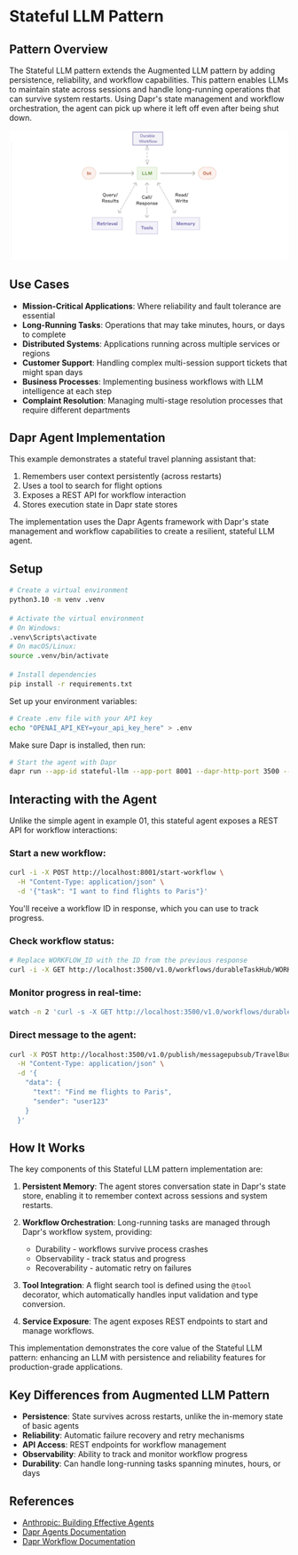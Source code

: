 # Stateful LLM Pattern

## Pattern Overview

The Stateful LLM pattern extends the Augmented LLM pattern by adding persistence, reliability, and workflow capabilities. This pattern enables LLMs to maintain state across sessions and handle long-running operations that can survive system restarts. Using Dapr's state management and workflow orchestration, the agent can pick up where it left off even after being shut down.

![02_stateful_llm.png](images/02_stateful_llm.png)

## Use Cases

- **Mission-Critical Applications**: Where reliability and fault tolerance are essential
- **Long-Running Tasks**: Operations that may take minutes, hours, or days to complete
- **Distributed Systems**: Applications running across multiple services or regions
- **Customer Support**: Handling complex multi-session support tickets that might span days
- **Business Processes**: Implementing business workflows with LLM intelligence at each step
- **Complaint Resolution**: Managing multi-stage resolution processes that require different departments

## Dapr Agent Implementation

This example demonstrates a stateful travel planning assistant that:
1. Remembers user context persistently (across restarts)
2. Uses a tool to search for flight options
3. Exposes a REST API for workflow interaction
4. Stores execution state in Dapr state stores

The implementation uses the Dapr Agents framework with Dapr's state management and workflow capabilities to create a resilient, stateful LLM agent.

## Setup

```bash
# Create a virtual environment
python3.10 -m venv .venv

# Activate the virtual environment 
# On Windows:
.venv\Scripts\activate
# On macOS/Linux:
source .venv/bin/activate

# Install dependencies
pip install -r requirements.txt
```

Set up your environment variables:

```bash
# Create .env file with your API key
echo "OPENAI_API_KEY=your_api_key_here" > .env
```

Make sure Dapr is installed, then run:

```bash
# Start the agent with Dapr
dapr run --app-id stateful-llm --app-port 8001 --dapr-http-port 3500 --resources-path components/ -- python 02_stateful_llm.py
```

## Interacting with the Agent

Unlike the simple agent in example 01, this stateful agent exposes a REST API for workflow interactions:

### Start a new workflow:

```bash
curl -i -X POST http://localhost:8001/start-workflow \
  -H "Content-Type: application/json" \
  -d '{"task": "I want to find flights to Paris"}'
```

You'll receive a workflow ID in response, which you can use to track progress.

### Check workflow status:

```bash
# Replace WORKFLOW_ID with the ID from the previous response
curl -i -X GET http://localhost:3500/v1.0/workflows/durableTaskHub/WORKFLOW_ID
```

### Monitor progress in real-time:

```bash
watch -n 2 'curl -s -X GET http://localhost:3500/v1.0/workflows/durableTaskHub/WORKFLOW_ID'
```

### Direct message to the agent:

```bash
curl -X POST http://localhost:3500/v1.0/publish/messagepubsub/TravelBuddy \
  -H "Content-Type: application/json" \
  -d '{
    "data": {
      "text": "Find me flights to Paris",
      "sender": "user123"
    }
  }'
```

## How It Works

The key components of this Stateful LLM pattern implementation are:

1. **Persistent Memory**: The agent stores conversation state in Dapr's state store, enabling it to remember context across sessions and system restarts.

2. **Workflow Orchestration**: Long-running tasks are managed through Dapr's workflow system, providing:
    - Durability - workflows survive process crashes
    - Observability - track status and progress
    - Recoverability - automatic retry on failures

3. **Tool Integration**: A flight search tool is defined using the `@tool` decorator, which automatically handles input validation and type conversion.

4. **Service Exposure**: The agent exposes REST endpoints to start and manage workflows.

This implementation demonstrates the core value of the Stateful LLM pattern: enhancing an LLM with persistence and reliability features for production-grade applications.

## Key Differences from Augmented LLM Pattern

- **Persistence**: State survives across restarts, unlike the in-memory state of basic agents
- **Reliability**: Automatic failure recovery and retry mechanisms
- **API Access**: REST endpoints for workflow management
- **Observability**: Ability to track and monitor workflow progress
- **Durability**: Can handle long-running tasks spanning minutes, hours, or days

## References

- [Anthropic: Building Effective Agents](https://www.anthropic.com/research/building-effective-agents)
- [Dapr Agents Documentation](https://dapr.github.io/dapr-agents/)
- [Dapr Workflow Documentation](https://docs.dapr.io/developing-applications/building-blocks/workflow/)